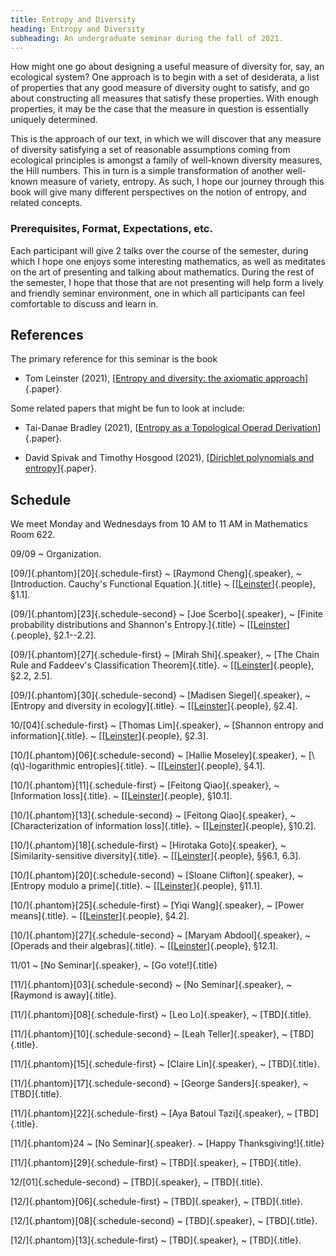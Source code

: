 ```yaml
---
title: Entropy and Diversity
heading: Entropy and Diversity
subheading: An undergraduate seminar during the fall of 2021.
---
```


How might one go about designing a useful measure of diversity for, say, an
ecological system? One approach is to begin with a set of desiderata, a list of
properties that any good measure of diversity ought to satisfy, and go about
constructing all measures that satisfy these properties. With enough properties,
it may be the case that the measure in question is essentially uniquely
determined.

This is the approach of our text, in which we will discover that any measure of
diversity satisfying a set of reasonable assumptions coming from ecological
principles is amongst a family of well-known diversity measures, the Hill
numbers. This in turn is a simple transformation of another well-known measure
of variety, entropy. As such, I hope our journey through this book will give
many different perspectives on the notion of entropy, and related concepts.

### Prerequisites, Format, Expectations, etc.

Each participant will give 2 talks over the course of the semester, during which
I hope one enjoys some interesting mathematics, as well as meditates on the art
of presenting and talking about mathematics. During the rest of the semester,
I hope that those that are not presenting will help form a lively and friendly
seminar environment, one in which all participants can feel comfortable to
discuss and learn in.

## References

The primary reference for this seminar is the book

* Tom Leinster (2021),
[[Entropy and diversity: the axiomatic approach][Leinster]]{.paper}.

Some related papers that might be fun to look at include:

* Tai-Danae Bradley (2021),
[[Entropy as a Topological Operad Derivation](https://arxiv.org/abs/2107.09581)]{.paper}.

* David Spivak and Timothy Hosgood (2021),
[[Dirichlet polynomials and entropy](https://arxiv.org/abs/2107.04832)]{.paper}.


## Schedule

We meet Monday and Wednesdays from 10 AM to 11 AM in Mathematics Room 622.

09/09
  ~ Organization.

[09/]{.phantom}[20]{.schedule-first}
  ~ [Raymond Cheng]{.speaker},
  ~ [Introduction. Cauchy's Functional Equation.]{.title}
  ~ \[[[Leinster][Leinster]]{.people}, §1.1].

[09/]{.phantom}[23]{.schedule-second}
  ~ [Joe Scerbo]{.speaker},
  ~ [Finite probability distributions and Shannon's Entropy.]{.title}
  ~ \[[[Leinster][Leinster]]{.people}, §2.1--2.2].

[09/]{.phantom}[27]{.schedule-first}
  ~ [Mirah Shi]{.speaker},
  ~ [The Chain Rule and Faddeev's Classification Theorem]{.title}.
  ~ \[[[Leinster][Leinster]]{.people}, §2.2, 2.5].

[09/]{.phantom}[30]{.schedule-second}
  ~ [Madisen Siegel]{.speaker},
  ~ [Entropy and diversity in ecology]{.title}.
  ~ \[[[Leinster][Leinster]]{.people}, §2.4].

10/[04]{.schedule-first}
  ~ [Thomas Lim]{.speaker},
  ~ [Shannon entropy and information]{.title}.
  ~ \[[[Leinster][Leinster]]{.people}, §2.3].

[10/]{.phantom}[06]{.schedule-second}
  ~ [Hallie Moseley]{.speaker},
  ~ [\\(q\\)-logarithmic entropies]{.title}.
  ~ \[[[Leinster][Leinster]]{.people}, §4.1].

[10/]{.phantom}[11]{.schedule-first}
  ~ [Feitong Qiao]{.speaker},
  ~ [Information loss]{.title}.
  ~ \[[[Leinster][Leinster]]{.people}, §10.1].

[10/]{.phantom}[13]{.schedule-second}
  ~ [Feitong Qiao]{.speaker},
  ~ [Characterization of information loss]{.title}.
  ~ \[[[Leinster][Leinster]]{.people}, §10.2].

[10/]{.phantom}[18]{.schedule-first}
  ~ [Hirotaka Goto]{.speaker},
  ~ [Similarity-sensitive diversity]{.title}.
  ~ \[[[Leinster][Leinster]]{.people}, §§6.1, 6.3].

[10/]{.phantom}[20]{.schedule-second}
  ~ [Sloane Clifton]{.speaker},
  ~ [Entropy modulo a prime]{.title}.
  ~ \[[[Leinster][Leinster]]{.people}, §11.1].

[10/]{.phantom}[25]{.schedule-first}
  ~ [Yiqi Wang]{.speaker},
  ~ [Power means]{.title}.
  ~ \[[[Leinster][Leinster]]{.people}, §4.2].

[10/]{.phantom}[27]{.schedule-second}
  ~ [Maryam Abdool]{.speaker},
  ~ [Operads and their algebras]{.title}.
  ~ \[[[Leinster][Leinster]]{.people}, §12.1].

11/01
  ~ [No Seminar]{.speaker},
  ~ [Go vote!]{.title}

[11/]{.phantom}[03]{.schedule-second}
  ~ [No Seminar]{.speaker},
  ~ [Raymond is away]{.title}.

[11/]{.phantom}[08]{.schedule-first}
  ~ [Leo Lo]{.speaker},
  ~ [TBD]{.title}.

[11/]{.phantom}[10]{.schedule-second}
  ~ [Leah Teller]{.speaker},
  ~ [TBD]{.title}.

[11/]{.phantom}[15]{.schedule-first}
  ~ [Claire Lin]{.speaker},
  ~ [TBD]{.title}.

[11/]{.phantom}[17]{.schedule-second}
  ~ [George Sanders]{.speaker},
  ~ [TBD]{.title}.

[11/]{.phantom}[22]{.schedule-first}
  ~ [Aya Batoul Tazi]{.speaker},
  ~ [TBD]{.title}.

[11/]{.phantom}24
  ~ [No Seminar]{.speaker}.
  ~ [Happy Thanksgiving!]{.title}

[11/]{.phantom}[29]{.schedule-first}
  ~ [TBD]{.speaker},
  ~ [TBD]{.title}.

12/[01]{.schedule-second}
  ~ [TBD]{.speaker},
  ~ [TBD]{.title}.

[12/]{.phantom}[06]{.schedule-first}
  ~ [TBD]{.speaker},
  ~ [TBD]{.title}.

[12/]{.phantom}[08]{.schedule-second}
  ~ [TBD]{.speaker},
  ~ [TBD]{.title}.

[12/]{.phantom}[13]{.schedule-first}
  ~ [TBD]{.speaker},
  ~ [TBD]{.title}.


[Leinster]: <https://clio.columbia.edu/catalog/15636477>

